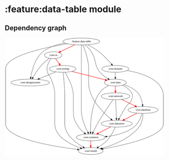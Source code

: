 # :feature:data-table module
## Dependency graph
![Dependency graph](../../docs/images/graphs/dep_graph_feature_data_table.svg)

